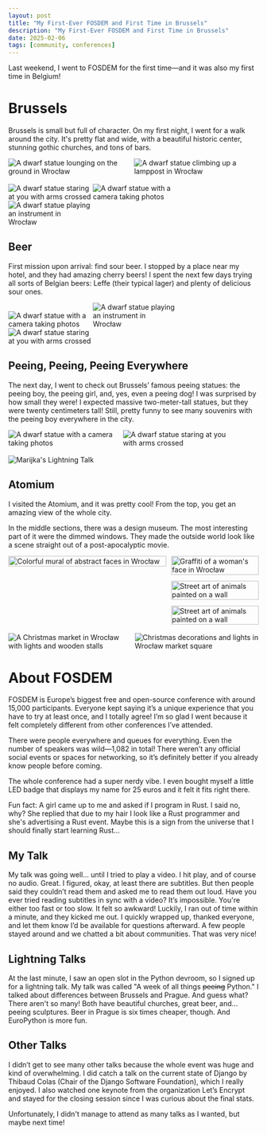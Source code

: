 ```yaml
---
layout: post
title: "My First-Ever FOSDEM and First Time in Brussels"
description: "My First-Ever FOSDEM and First Time in Brussels"
date: 2025-02-06
tags: [community, conferences]
---
```

Last weekend, I went to FOSDEM for the first time—and it was also my first time in Belgium!

# Brussels
Brussels is small but full of character. On my first night, I went for a walk around the city. It's pretty flat and wide, with a beautiful historic center, stunning gothic churches, and tons of bars.

<div class="image-row">
  <img src="./images/posts/fosdem/square.jpg" alt="A dwarf statue lounging on the ground in Wrocław" style="max-width: 49.5%; height: auto;">
  <img src="./images/posts/fosdem/building1.jpg" alt="A dwarf statue climbing up a lamppost in Wrocław" style="max-width: 49.5%; height: auto;">
</div>

<br>

<div class="image-row">
  <img src="./images/posts/fosdem/street2.jpg" alt="A dwarf statue staring at you with arms crossed" style="max-width: 33%; height: auto;">
  <img src="./images/posts/fosdem/street1.jpg" alt="A dwarf statue with a camera taking photos" style="max-width: 33%; height: auto;">
  <img src="./images/posts/fosdem/street3.jpg" alt="A dwarf statue playing an instrument in Wrocław" style="max-width: 33%; height: auto;">
</div>

## Beer
First mission upon arrival: find sour beer. I stopped by a place near my hotel, and they had amazing cherry beers! I spent the next few days trying all sorts of Belgian beers: Leffe (their typical lager) and plenty of delicious sour ones. 

<div class="image-row">
  <img src="./images/posts/fosdem/beer1.jpg" alt="A dwarf statue with a camera taking photos" style="max-width: 33%; height: auto;">
  <img src="./images/posts/fosdem/beer3.jpg" alt="A dwarf statue playing an instrument in Wrocław" style="max-width: 33%; height: auto;">
  <img src="./images/posts/fosdem/beer2.jpg" alt="A dwarf statue staring at you with arms crossed" style="max-width: 33%; height: auto;">
</div>


## Peeing, Peeing, Peeing Everywhere
The next day, I went to check out Brussels’ famous peeing statues: the peeing boy, the peeing girl, and, yes, even a peeing dog! I was surprised by how small they were! I expected massive two-meter-tall statues, but they were twenty centimeters tall! Still, pretty funny to see many souvenirs with the peeing boy everywhere in the city.


<div class="image-row">
  <img src="./images/posts/fosdem/peeing-boy.jpg" alt="A dwarf statue with a camera taking photos" style="max-width: 45%; height: auto;">
  <img src="./images/posts/fosdem/peeing-girl.jpg" alt="A dwarf statue staring at you with arms crossed" style="max-width: 45%; height: auto;">
</div>

<br>

<img src="./images/posts/fosdem/peeing-dog.jpg" alt="Marijka's Lightning Talk" style="max-width: 60%; height: auto;">

## Atomium
I visited the Atomium, and it was pretty cool! From the top, you get an amazing view of the whole city.

In the middle sections, there was a design museum. The most interesting part of it were the dimmed windows. They made the outside world look like a scene straight out of a post-apocalyptic movie. 

<div style="display: flex; justify-content: space-between; align-items: flex-start;">
  <!-- First Image on the Left -->
  <div style="flex: 0.9; margin-right: 10px;">
    <img src="./images/posts/fosdem/atomium3.jpg" alt="Colorful mural of abstract faces in Wrocław" style="width: 100%; height: auto;">
  </div>

  <!-- Three Images Stacked on the Right -->
  <div style="display: flex; flex-direction: column; gap: 12px; flex: 0.5;">
    <img src="./images/posts/fosdem/atomium2.jpg" alt="Graffiti of a woman's face in Wrocław" style="width: 100%; height: auto;">
    <img src="./images/posts/fosdem/atomium5.jpg" alt="Street art of animals painted on a wall" style="width: 100%; height: auto;">
    <img src="./images/posts/fosdem/atomium4.jpg" alt="Street art of animals painted on a wall" style="width: 100%; height: auto;">
  </div>
</div>

<br>

<div style="display: flex; justify-content: space-between;">
  <img src="./images/posts/fosdem/atomium1.jpg" alt="A Christmas market in Wrocław with lights and wooden stalls" style="max-width: 49.5%; height: auto;">
  <img src="./images/posts/fosdem/atomium6.jpg" alt="Christmas decorations and lights in Wrocław market square" style="max-width: 49.5%; height: auto;">
</div>

# About FOSDEM 
FOSDEM is Europe’s biggest free and open-source conference with around 15,000 participants. Everyone kept saying it’s a unique experience that you have to try at least once, and I totally agree! I’m so glad I went because it felt completely different from other conferences I’ve attended.

There were people everywhere and queues for everything. Even the number of speakers was wild—1,082 in total! There weren’t any official social events or spaces for networking, so it’s definitely better if you already know people before coming.

The whole conference had a super nerdy vibe. I even bought myself a little LED badge that displays my name for 25 euros and it felt it fits right there.

Fun fact: A girl came up to me and asked if I program in Rust. I said no, why? She replied that due to my hair I look like a Rust programmer and she's advertising a Rust event. Maybe this is a sign from the universe that I should finally start learning Rust...

## My Talk
My talk was going well… until I tried to play a video. I hit play, and of course no audio. Great. I figured, okay, at least there are subtitles. But then people said they couldn’t read them and asked me to read them out loud. Have you ever tried reading subtitles in sync with a video? It’s impossible. You're either too fast or too slow. It felt so awkward! Luckily, I ran out of time within a minute, and they kicked me out. I quickly wrapped up, thanked everyone, and let them know I’d be available for questions afterward. A few people stayed around and we chatted a bit about communities. That was very nice! 

## Lightning Talks
At the last minute, I saw an open slot in the Python devroom, so I signed up for a lightning talk. My talk was called "A week of all things ~~peeing~~ Python." I talked about differences between Brussels and Prague. And guess what? There aren't so many! Both have beautiful churches, great beer, and... peeing sculptures. Beer in Prague is six times cheaper, though. And EuroPython is more fun. 


## Other Talks
I didn’t get to see many other talks because the whole event was huge and kind of overwhelming. I did catch a talk on the current state of Django by Thibaud Colas (Chair of the Django Software Foundation), which I really enjoyed. I also watched one keynote from the organization Let’s Encrypt and stayed for the closing session since I was curious about the final stats. 

Unfortunately, I didn't manage to attend as many talks as I wanted, but maybe next time!  